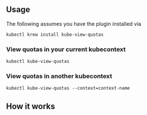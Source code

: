 
## Usage
The following assumes you have the plugin installed via

```shell
kubectl krew install kube-view-quotas
```

### View quotas in your current kubecontext

```shell
kubectl kube-view-quotas
```

### View quotas in another kubecontext

```shell
kubectl kube-view-quotas --context=context-name
```

## How it works
